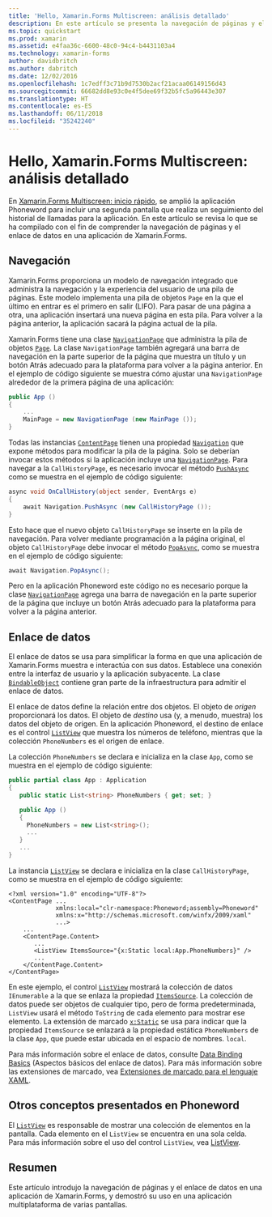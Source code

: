 ```yaml
---
title: 'Hello, Xamarin.Forms Multiscreen: análisis detallado'
description: En este artículo se presenta la navegación de páginas y el enlace de datos en una aplicación Xamarin.Forms y se muestra su uso en una aplicación multiplataforma de varias pantallas.
ms.topic: quickstart
ms.prod: xamarin
ms.assetid: e4faa36c-6600-48c0-94c4-b4431103a4
ms.technology: xamarin-forms
author: davidbritch
ms.author: dabritch
ms.date: 12/02/2016
ms.openlocfilehash: 1c7edff3c71b9d7530b2acf21acaa06149156d43
ms.sourcegitcommit: 66682dd8e93c0e4f5dee69f32b5fc5a96443e307
ms.translationtype: HT
ms.contentlocale: es-ES
ms.lasthandoff: 06/11/2018
ms.locfileid: "35242240"
---
```

# <a name="xamarinforms-multiscreen-deep-dive"></a>Hello, Xamarin.Forms Multiscreen: análisis detallado

En [Xamarin.Forms Multiscreen: inicio rápido](~/xamarin-forms/get-started/hello-xamarin-forms-multiscreen/quickstart.md), se amplió la aplicación Phoneword para incluir una segunda pantalla que realiza un seguimiento del historial de llamadas para la aplicación. En este artículo se revisa lo que se ha compilado con el fin de comprender la navegación de páginas y el enlace de datos en una aplicación de Xamarin.Forms.

## <a name="navigation"></a>Navegación

Xamarin.Forms proporciona un modelo de navegación integrado que administra la navegación y la experiencia del usuario de una pila de páginas. Este modelo implementa una pila de objetos `Page` en la que el último en entrar es el primero en salir (LIFO). Para pasar de una página a otra, una aplicación insertará una nueva página en esta pila. Para volver a la página anterior, la aplicación sacará la página actual de la pila.

Xamarin.Forms tiene una clase [`NavigationPage`](https://developer.xamarin.com/api/type/Xamarin.Forms.NavigationPage/) que administra la pila de objetos [`Page`](https://developer.xamarin.com/api/type/Xamarin.Forms.Page/). La clase `NavigationPage` también agregará una barra de navegación en la parte superior de la página que muestra un título y un botón <span class="uiitem">Atrás</span> adecuado para la plataforma para volver a la página anterior. En el ejemplo de código siguiente se muestra cómo ajustar una `NavigationPage` alrededor de la primera página de una aplicación:

```csharp
public App ()
{
    ...
    MainPage = new NavigationPage (new MainPage ());
}
```

Todas las instancias [`ContentPage`](https://developer.xamarin.com/api/type/Xamarin.Forms.ContentPage/) tienen una propiedad [`Navigation`](https://developer.xamarin.com/api/property/Xamarin.Forms.VisualElement.Navigation/) que expone métodos para modificar la pila de la página. Solo se deberían invocar estos métodos si la aplicación incluye una [`NavigationPage`](https://developer.xamarin.com/api/type/Xamarin.Forms.NavigationPage/). Para navegar a la `CallHistoryPage`, es necesario invocar el método [`PushAsync`](https://developer.xamarin.com/api/member/Xamarin.Forms.NavigationPage.PushAsync/p/Xamarin.Forms.Page/) como se muestra en el ejemplo de código siguiente:

```csharp
async void OnCallHistory(object sender, EventArgs e)
{
    await Navigation.PushAsync (new CallHistoryPage ());
}
```

Esto hace que el nuevo objeto `CallHistoryPage` se inserte en la pila de navegación. Para volver mediante programación a la página original, el objeto `CallHistoryPage` debe invocar el método [`PopAsync`](https://developer.xamarin.com/api/member/Xamarin.Forms.NavigationPage.PopAsync()/), como se muestra en el ejemplo de código siguiente:

```csharp
await Navigation.PopAsync();
```

Pero en la aplicación Phoneword este código no es necesario porque la clase [`NavigationPage`](https://developer.xamarin.com/api/type/Xamarin.Forms.NavigationPage/) agrega una barra de navegación en la parte superior de la página que incluye un botón <span class="uiitem">Atrás</span> adecuado para la plataforma para volver a la página anterior.

## <a name="data-binding"></a>Enlace de datos

El enlace de datos se usa para simplificar la forma en que una aplicación de Xamarin.Forms muestra e interactúa con sus datos. Establece una conexión entre la interfaz de usuario y la aplicación subyacente. La clase [`BindableObject`](https://developer.xamarin.com/api/type/Xamarin.Forms.BindableObject/) contiene gran parte de la infraestructura para admitir el enlace de datos.

El enlace de datos define la relación entre dos objetos. El objeto de *origen* proporcionará los datos. El objeto de *destino* usa (y, a menudo, muestra) los datos del objeto de origen. En la aplicación Phoneword, el destino de enlace es el control [`ListView`](https://developer.xamarin.com/api/type/Xamarin.Forms.ListView/) que muestra los números de teléfono, mientras que la colección `PhoneNumbers` es el origen de enlace.

La colección `PhoneNumbers` se declara e inicializa en la clase `App`, como se muestra en el ejemplo de código siguiente:

```csharp
public partial class App : Application
{
   public static List<string> PhoneNumbers { get; set; }

   public App ()
   {
     PhoneNumbers = new List<string>();
     ...
   }
   ...
}
```

La instancia [`ListView`](https://developer.xamarin.com/api/type/Xamarin.Forms.ListView/) se declara e inicializa en la clase `CallHistoryPage`, como se muestra en el ejemplo de código siguiente:

```xaml
<?xml version="1.0" encoding="UTF-8"?>
<ContentPage ...
             xmlns:local="clr-namespace:Phoneword;assembly=Phoneword"
             xmlns:x="http://schemas.microsoft.com/winfx/2009/xaml"
             ...>
    ...
    <ContentPage.Content>
       ...
       <ListView ItemsSource="{x:Static local:App.PhoneNumbers}" />
       ...
    </ContentPage.Content>
</ContentPage>
```

En este ejemplo, el control [`ListView`](https://developer.xamarin.com/api/type/Xamarin.Forms.ListView/) mostrará la colección de datos `IEnumerable` a la que se enlaza la propiedad [`ItemsSource`](https://developer.xamarin.com/api/property/Xamarin.Forms.ItemsView.ItemsSource/). La colección de datos puede ser objetos de cualquier tipo, pero de forma predeterminada, `ListView` usará el método `ToString` de cada elemento para mostrar ese elemento. La extensión de marcado [`x:Static`](https://developer.xamarin.com/api/type/Xamarin.Forms.Xaml.StaticExtension/) se usa para indicar que la propiedad `ItemsSource` se enlazará a la propiedad estática `PhoneNumbers` de la clase `App`, que puede estar ubicada en el espacio de nombres. `local`.

Para más información sobre el enlace de datos, consulte [Data Binding Basics](~/xamarin-forms/xaml/xaml-basics/data-binding-basics.md) (Aspectos básicos del enlace de datos). Para más información sobre las extensiones de marcado, vea [Extensiones de marcado para el lenguaje XAML](~/xamarin-forms/xaml/xaml-basics/xaml-markup-extensions.md).

## <a name="additional-concepts-introduced-in-phoneword"></a>Otros conceptos presentados en Phoneword

El [`ListView`](https://developer.xamarin.com/api/type/Xamarin.Forms.ListView/) es responsable de mostrar una colección de elementos en la pantalla. Cada elemento en el `ListView` se encuentra en una sola celda. Para más información sobre el uso del control `ListView`, vea [ListView](~/xamarin-forms/user-interface/listview/index.md).

## <a name="summary"></a>Resumen

Este artículo introdujo la navegación de páginas y el enlace de datos en una aplicación de Xamarin.Forms, y demostró su uso en una aplicación multiplataforma de varias pantallas.
